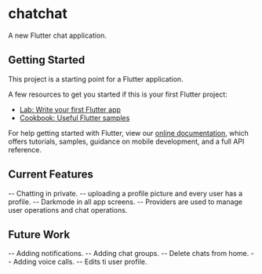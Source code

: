 # chatchat

A new Flutter chat application.

## Getting Started

This project is a starting point for a Flutter application.

A few resources to get you started if this is your first Flutter project:

- [Lab: Write your first Flutter app](https://flutter.dev/docs/get-started/codelab)
- [Cookbook: Useful Flutter samples](https://flutter.dev/docs/cookbook)

For help getting started with Flutter, view our
[online documentation](https://flutter.dev/docs), which offers tutorials,
samples, guidance on mobile development, and a full API reference.

## Current Features
-- Chatting in private.
-- uploading a profile picture and every user has a profile.
-- Darkmode in all app screens.
-- Providers are used to manage user operations and chat operations.

## Future Work
-- Adding notifications.
-- Adding chat groups.
-- Delete chats from home.
-- Adding voice calls.
-- Edits ti user profile.
